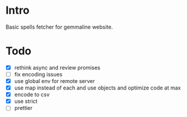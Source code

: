 # Intro

Basic spells fetcher for gemmaline website.

# Todo
- [x] rethink async and review promises
- [ ] fix encoding issues 
- [x] use global env for remote server
- [x] use map instead of each and use objects and optimize code at max
- [x] encode to csv
- [x] use strict 
- [ ] prettier
